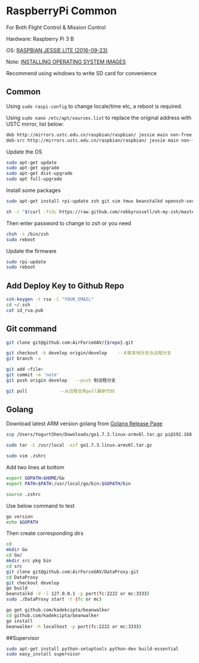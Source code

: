 # RaspberryPi Common
For Both Flight Control & Mission Control

Hardware: Raspberry Pi 3 B

OS: [RASPBIAN JESSIE LITE (2016-09-23)](https://www.raspberrypi.org/downloads/raspbian/)

Note: [INSTALLING OPERATING SYSTEM IMAGES](https://www.raspberrypi.org/documentation/installation/installing-images/README.md)

Recommend using windows to write SD card for convenience

## Common

Using `sudo raspi-config` to change locale/time etc, a reboot is required.

Using `sudo nano /etc/apt/sources.list` to replace the original address with USTC mirror, list below:

```bash
deb http://mirrors.ustc.edu.cn/raspbian/raspbian/ jessie main non-free contrib
deb-src http://mirrors.ustc.edu.cn/raspbian/raspbian/ jessie main non-free contrib
```

Update the OS

```bash
sudo apt-get update
sudo apt-get upgrade
sudo apt-get dist-upgrade
sudo apt full-upgrade
```

Install some packages

```bash
sudo apt-get install rpi-update zsh git vim tmux beanstalkd openssh-server build-essential gstreamer1.0 gstreamer1.0-libav
```

```bash
sh -c "$(curl -fsSL https://raw.github.com/robbyrussell/oh-my-zsh/master/tools/install.sh)"
```

Then enter password to change to zsh or you need

```bash
chsh -s /bin/zsh
sudo reboot
``` 

Update the firmware

```bash
sudo rpi-update
sudo reboot
```

## Add Deploy Key to Github Repo

```bash
ssh-keygen -t rsa -C "YOUR_EMAIL"
cd ~/.ssh 
cat id_rsa.pub
```

## Git command
```bash
git clone git@github.com:AirForceUAV/{$repo}.git

git checkout -b develop origin/develop    --关联本地分支与远程分支
git branch -a    

git add <file>
git commit -m 'note'
git push origin develop   --push 到远程分支

git pull            --从远程仓库pull最新代码

```

## Golang
Download latest ARM version golang from 
[Golang Release Page](https://golang.org/dl/)

```bash
scp /Users/YogurtShen/Downloads/go1.7.3.linux-armv6l.tar.gz pi@192.168.1.20:~

sudo tar -C /usr/local -xzf go1.7.3.linux-armv6l.tar.gz

sudo vim .zshrc
```

Add two lines at bottom

```bash
export GOPATH=$HOME/Go
export PATH=$PATH:/usr/local/go/bin:$GOPATH/bin
```

```bash
source .zshrc
```

Use below command to test

```bash
go version
echo $GOPATH
```

Then create corresponding dirs

```bash
cd
mkdir Go
cd Go/
mkdir src pkg bin
cd src
git clone git@github.com:AirForceUAV/DataProxy.git
cd DataProxy
git checkout develop
go build
beanstalkd -V -l 127.0.0.1 -p port(fc:2222 or mc:3333)
sudo ./DataProxy start -t (fc or mc)
```

```bash
go get github.com/kadekcipta/beanwalker
cd github.com/kadekcipta/beanwalker
go install
beanwalker -h localhost -p port(fc:2222 or mc:3333)
```

##Supervisor

```bash
sudo apt-get install python-setuptools python-dev build-essential
sudo easy_install supervisor
```
